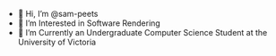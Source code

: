 - 👋 Hi, I’m @sam-peets
- 👀 I’m Interested in Software Rendering
- 🌱 I’m Currently an Undergraduate Computer Science Student at the University of Victoria


<!---
sam-peets/sam-peets is a ✨ special ✨ repository because its `README.md` (this file) appears on your GitHub profile.
You can click the Preview link to take a look at your changes.
--->
